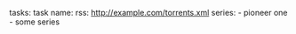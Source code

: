 tasks:
  task name:
    rss: http://example.com/torrents.xml
    series:
      - pioneer one
      - some series